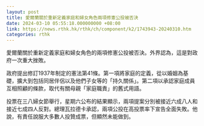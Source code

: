 ```yaml
---
layout: post
title: 愛爾蘭關於重新定義家庭和婦女角色兩項修憲公投被否決
date: 2024-03-10 05:55:18.000000000 +08:00
link: https://news.rthk.hk/rthk/ch/component/k2/1743943-20240310.htm
categories: rthk
---
```


愛爾蘭關於重新定義家庭和婦女角色的兩項修憲公投被否決。外界認為，這是對政府一次重大挫敗。

政府提出修訂1937年制定的憲法第41條。第一項將家庭的定義，從以婚姻為基礎，擴大到包括同居伴侶以及他們子女等的「持久關係」。第二項以承認家庭成員互相照顧的條款，取代有關母親「家庭職責」的舊式用語。

投票在三八婦女節舉行，星期六公布的結果顯示，兩項提案分別被接近六成八人和接近七成四人反對。總理瓦拉德卡承認，兩項公投在高投票率下宣告全面失敗。他說，有責任說服大多數人投贊成票，但顯然未能做到。
